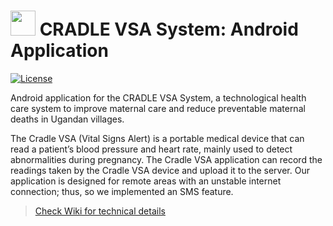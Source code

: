 # <img src="readme-img/logo.png" width=40> CRADLE VSA System: Android Application

[![License](https://img.shields.io/github/license/Cradle-VSA/cradlemobile)](https://github.com/Cradle-VSA/cradlemobile/blob/master/LICENCE)

Android application for the CRADLE VSA System, a technological health care system
to improve maternal care and reduce preventable maternal deaths in Ugandan villages.

The Cradle VSA (Vital Signs Alert) is a portable medical device that can read a 
patient’s blood pressure and heart rate, mainly used to detect abnormalities 
during pregnancy. The Cradle VSA application can record the readings taken by 
the Cradle VSA device and upload it to the server. Our application is designed 
for remote areas with an unstable internet connection; thus, so we implemented 
an SMS feature.

> [Check Wiki for technical details](https://csil-git1.cs.surrey.sfu.ca/415-cradle/cradlemobile/-/wikis/home)